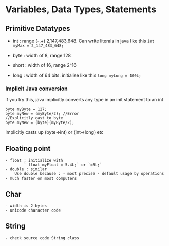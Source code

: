 # Variables, Data Types, Statements

## Primitive Datatypes
- int : range (-,+) 2,147,483,648.
	Can write literals in java like this `int myMax = 2_147_483_648;`
- byte : width of 8, range 128

- short : width of 16, range 2^16

- long : width of 64 bits.
	initialise like this `long myLong = 100L;`

### Implicit Java conversion
if you try this, java implicitly converts any type in an init statement to an int
```
byte myByte = 127;
byte myNew = (myByte/2); //Error
//Explicitly cast to byte
byte myNew = (byte)(myByte/2);
```

Implicitly casts up (byte->int) or (int->long) etc

## Floating point
	- float : initialize with 
			` float myFloat = 5.4L;` or `=5L;`
	- double : similar
		Use double because : - most precise - default usage by operations - much faster on most computers

## Char
	- width is 2 bytes
	- unicode character code


## String
	- check source code String class
